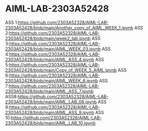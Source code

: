 # AIML-LAB-2303A52428
ASS 1:https://github.com/2303A52328/AIML-LAB-2303A52428/blob/main/Another_copy_of_AIML_WEEK_1.ipynb
ASS 2:https://github.com/2303A52328/AIML-LAB-2303A52428/blob/main/week2_lab.ipynb
ASS 3:https://github.com/2303A52328/AIML-LAB-2303A52428/blob/main/AIML_WEEK_03.ipynb
ASS 4:https://github.com/2303A52328/AIML-LAB-2303A52428/blob/main/AIML_ASS_4.ipynb
ASS 5:https://github.com/2303A52328/AIML-LAB-2303A52428/blob/main/Copy_of_WEEK_5_AIML.ipynb
ASS 6:https://github.com/2303A52328/AIML-LAB-2303A52428/blob/main/AIML_WEEK_6.ipynb
ASS 7:https://github.com/2303A52328/AIML-LAB-2303A52428/blob/main/AIML_ASS_7.ipynb
ASS8:https://github.com/2303A52328/AIML-LAB-2303A52428/blob/main/AIML_LAB_08.ipynb
ASS 9:https://github.com/2303A52328/AIML-LAB-2303A52428/blob/main/AIML_ASS_9.ipynb
ASS 10:https://github.com/2303A52328/AIML-LAB-2303A52428/blob/main/AIML_LAB_10.ipynb
